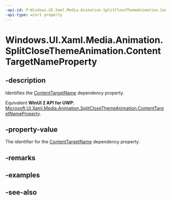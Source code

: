 ```yaml
---
-api-id: P:Windows.UI.Xaml.Media.Animation.SplitCloseThemeAnimation.ContentTargetNameProperty
-api-type: winrt property
---
```


<!-- Property syntax
public Windows.UI.Xaml.DependencyProperty ContentTargetNameProperty { get; }
-->

# Windows.UI.Xaml.Media.Animation.SplitCloseThemeAnimation.ContentTargetNameProperty

## -description
Identifies the [ContentTargetName](splitclosethemeanimation_contenttargetname.md) dependency property.

Equivalent **WinUI 2 API for UWP**: [Microsoft.UI.Xaml.Media.Animation.SplitCloseThemeAnimation.ContentTargetNameProperty](/windows/winui/api/microsoft.ui.xaml.media.animation.splitclosethemeanimation.contenttargetnameproperty).

## -property-value
The identifier for the [ContentTargetName](splitclosethemeanimation_contenttargetname.md) dependency property.

## -remarks

## -examples

## -see-also
